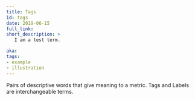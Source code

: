 ```yaml
---
title: Tags
id: tags
date: 2019-06-15
full_link: 
short_description: >
   I am a test term.

aka: 
tags:
- example
- illustration
---
```


Pairs of descriptive words that give meaning to a metric. Tags and Labels are interchangeable terms.